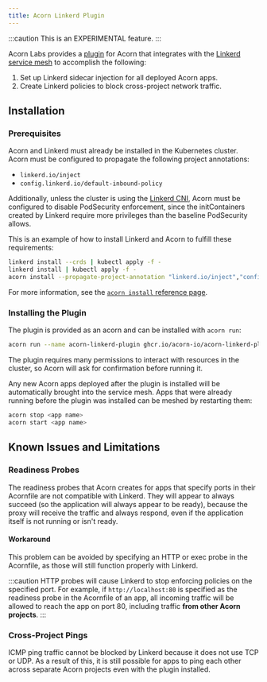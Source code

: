 ```yaml
---
title: Acorn Linkerd Plugin
---
```


:::caution
This is an EXPERIMENTAL feature.
:::

Acorn Labs provides a [plugin](https://github.com/acorn-io/acorn-linkerd-plugin) for Acorn that integrates with the
[Linkerd service mesh](https://linkerd.io) to accomplish the following:

1. Set up Linkerd sidecar injection for all deployed Acorn apps.
2. Create Linkerd policies to block cross-project network traffic.

## Installation

### Prerequisites

Acorn and Linkerd must already be installed in the Kubernetes cluster. Acorn must be configured to propagate the
following project annotations:

- `linkerd.io/inject`
- `config.linkerd.io/default-inbound-policy`

Additionally, unless the cluster is using the [Linkerd CNI](https://linkerd.io/2.12/features/cni/), Acorn must be
configured to disable PodSecurity enforcement, since the initContainers created by Linkerd require more privileges than
the baseline PodSecurity allows.

This is an example of how to install Linkerd and Acorn to fulfill these requirements:

```bash
linkerd install --crds | kubectl apply -f -
linkerd install | kubectl apply -f -
acorn install --propagate-project-annotation "linkerd.io/inject","config.linkerd.io/default-inbound-policy" --set-pod-security-enforce-profile=false
```

For more information, see the [`acorn install` reference page](../100-reference/01-command-line/acorn_install.md).

### Installing the Plugin

The plugin is provided as an acorn and can be installed with `acorn run`:

```bash
acorn run --name acorn-linkerd-plugin ghcr.io/acorn-io/acorn-linkerd-plugin:main
```

The plugin requires many permissions to interact with resources in the cluster, so Acorn will ask for confirmation
before running it.

Any new Acorn apps deployed after the plugin is installed will be automatically brought into the service mesh.
Apps that were already running before the plugin was installed can be meshed by restarting them:

```bash
acorn stop <app name>
acorn start <app name>
```

## Known Issues and Limitations

### Readiness Probes

The readiness probes that Acorn creates for apps that specify ports in their Acornfile are not compatible with Linkerd.
They will appear to always succeed (so the application will always appear to be ready), because the proxy will
receive the traffic and always respond, even if the application itself is not running or isn't ready.

#### Workaround

This problem can be avoided by specifying an HTTP or exec probe in the Acornfile, as those will still function
properly with Linkerd.

:::caution
HTTP probes will cause Linkerd to stop enforcing policies on the specified port. For example, if `http://localhost:80`
is specified as the readiness probe in the Acornfile of an app, all incoming traffic will be allowed to reach the app
on port 80, including traffic **from other Acorn projects**.
:::

### Cross-Project Pings

ICMP ping traffic cannot be blocked by Linkerd because it does not use TCP or UDP. As a result of this, it is still
possible for apps to ping each other across separate Acorn projects even with the plugin installed.
